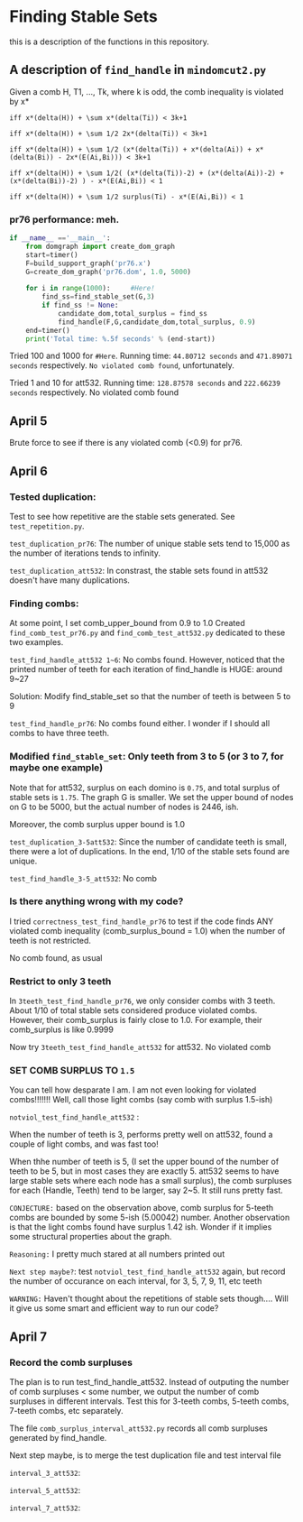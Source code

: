 # Finding Stable Sets
this is a description of the functions in this repository.


## A description of `find_handle` in `mindomcut2.py`
Given a comb H, T1, ..., Tk, where k is odd, the comb inequality is violated by x* 
    
    iff x*(delta(H)) + \sum x*(delta(Ti)) < 3k+1

    iff x*(delta(H)) + \sum 1/2 2x*(delta(Ti)) < 3k+1
    
    iff x*(delta(H)) + \sum 1/2 (x*(delta(Ti)) + x*(delta(Ai)) + x*(delta(Bi)) - 2x*(E(Ai,Bi))) < 3k+1

    iff x*(delta(H)) + \sum 1/2( (x*(delta(Ti))-2) + (x*(delta(Ai))-2) + (x*(delta(Bi))-2) ) - x*(E(Ai,Bi)) < 1

    iff x*(delta(H)) + \sum 1/2 surplus(Ti) - x*(E(Ai,Bi)) < 1 


### pr76 performance: meh.
```python
if __name__ =='__main__':
    from domgraph import create_dom_graph
    start=timer()
    F=build_support_graph('pr76.x')
    G=create_dom_graph('pr76.dom', 1.0, 5000)
    
    for i in range(1000):     #Here!             
        find_ss=find_stable_set(G,3)
        if find_ss != None:
            candidate_dom,total_surplus = find_ss
            find_handle(F,G,candidate_dom,total_surplus, 0.9)
    end=timer()
    print('Total time: %.5f seconds' % (end-start))
```

Tried 100 and 1000 for `#Here`. Running time: `44.80712 seconds` and `471.89071 seconds` respectively. `No violated comb found`, unfortunately.

Tried 1 and 10 for att532. Running time: `128.87578 seconds` and `222.66239 seconds` respectively. No violated comb found


## April 5
Brute force to see if there is any violated comb (<0.9) for pr76. 

## April 6
### Tested duplication: 
Test to see how repetitive are the stable sets generated. See `test_repetition.py`. 

`test_duplication_pr76`: The number of unique stable sets tend to 15,000 as the number of iterations tends to infinity. 

`test_duplication_att532`: In constrast, the stable sets found in att532 doesn't have many duplications.

### Finding combs:
At some point, I set comb_upper_bound from 0.9 to 1.0
Created `find_comb_test_pr76.py` and `find_comb_test_att532.py` dedicated to these two examples.

`test_find_handle_att532 1~6`: No combs found. However, noticed that the printed number of teeth for each iteration of find_handle is HUGE: around 9~27

Solution: Modify find_stable_set so that the number of teeth is between 5 to 9

`test_find_handle_pr76`: No combs found either. I wonder if I should all combs to have three teeth.


### Modified `find_stable_set`: Only teeth from 3 to 5 (or 3 to 7, for maybe one example)
Note that for att532, surplus on each domino is `0.75`, and total surplus of stable sets is `1.75`. The graph G is smaller. We set the upper bound of nodes on G to be 5000, but the actual number of nodes is 2446, ish.

Moreover, the comb surplus upper bound is 1.0

`test_duplication_3-5att532`: Since the number of candidate teeth is small, there were a lot of duplications. In the end, 1/10 of the stable sets found are unique. 

`test_find_handle_3-5_att532`: No comb 

### Is there anything wrong with my code?
I tried `correctness_test_find_handle_pr76` to test if the code finds ANY violated comb inequality (comb_surplus_bound = 1.0) when the number of teeth is not restricted. 

No comb found, as usual 

### Restrict to only 3 teeth
In `3teeth_test_find_handle_pr76`, we only consider combs with 3 teeth. About 1/10 of total stable sets considered produce violated combs. However, their comb_surplus is fairly close to 1.0. For example, their comb_surplus is like 0.9999 

Now try `3teeth_test_find_handle_att532` for att532. No violated comb

### SET COMB SURPLUS TO `1.5`
You can tell how desparate I am. I am not even looking for violated combs!!!!!!! Well, call those light combs (say comb with surplus 1.5-ish)

`notviol_test_find_handle_att532` :

When the number of teeth is 3, performs pretty well on att532, found a couple of light combs, and was fast too! 

When thhe number of teeth is 5, (I set the upper bound of the number of teeth to be 5, but in most cases they are exactly 5. att532 seems to have large stable sets where each node has a small surplus), the comb surpluses for each (Handle, Teeth) tend to be larger, say 2~5. It still runs pretty fast. 

`CONJECTURE:` based on the observation above, comb surplus for 5-teeth combs are bounded by some 5-ish (5.00042) number. Another observation is that the light combs found have surplus 1.42 ish. Wonder if it implies some structural properties about the graph.

`Reasoning:` I pretty much stared at all numbers printed out

`Next step maybe?`: test  `notviol_test_find_handle_att532` again, but record the number of occurance on each interval, for 3, 5, 7, 9, 11, etc teeth

`WARNING:` Haven't thought about the repetitions of stable sets though.... Will it give us some smart and efficient way to run our code?


## April 7

### Record the comb surpluses
The plan is to run test_find_handle_att532. Instead of outputing the number of comb surpluses < some number, we output the number of comb surpluses in different intervals. Test this for 3-teeth combs, 5-teeth combs, 7-teeth combs, etc separately. 

The file `comb_surplus_interval_att532.py` records all comb surpluses generated by find_handle.
 
Next step maybe, is to merge the test duplication file and test interval file


`interval_3_att532`:

`interval_5_att532`:

`interval_7_att532`: 
 

